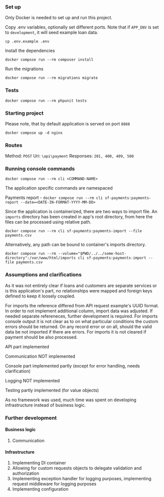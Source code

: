 ### Set up

Only Docker is needed to set up and run this project.

Copy .env variables, optionally set different ports. 
Note that if ``APP_ENV`` is set to ``development``, it will seed example loan data.

``cp .env.example .env``

Install the dependencies

``docker compose run --rm composer install``

Run the migrations

``docker compose run --rm migrations migrate``

### Tests

``docker compose run --rm phpunit tests``

### Starting project

Please note, that by default application is served on port ``8888``

``docker compose up -d nginx``

### Routes

Method: ``POST`` Uri: ``\api\payment`` Responses: ``201, 400, 409, 500``

### Running console commands

``docker compose run --rm cli <COMMAND-NAME>``

The application specific commands are namespaced

Payments report - ``docker compose run --rm cli sf-payments:payments-report --date=<DATE-IN-FORMAT-YYYY-MM-DD>``

Since the application is containerized, there are two ways to import file.
An ``imports`` directory has been created in app's root directory, from here the files can be processed using relative path.

``docker compose run --rm cli sf-payments:payments-import --file payments.csv``

Alternatively, any path can be bound to container's imports directory.

``docker compose run --rm --volume="$PWD/../../some-host-directory":/var/www/html/imports cli sf-payments:payments-import --file payments.csv``

### Assumptions and clarifications

As it was not entirely clear if loans and customers are separate services or is this application's part, no relationships were mapped and foreign keys defined to keep it loosely coupled.

For imports the reference differed from API request example's UUID format. In order to not implement additional column, import data was adjusted. If needed separate refereneces, further development is required.
For imports console output it is not clear as to on what particular conditions the custom errors should be returned. On any record error or on all, should the valid data be not imported if there are errors.
For imports it is not cleared if payment should be also processed.

API part implemented

Communication NOT implemented

Console part implemented partly (except for error handling, needs clarification)

Logging NOT implemented

Testing partly implemented (for value objects)

As no framework was used, much time was spent on developing infrastructure instead of business logic.

### Further development

#### Business logic
1. Communication

#### Infrastructure
1. Implementing DI container
2. Allowing for custom requests objects to delegate validation and authorization
3. Implementing exception handler for logging purposes, implementing request middleware for logging purposes
4. Implementing configuration